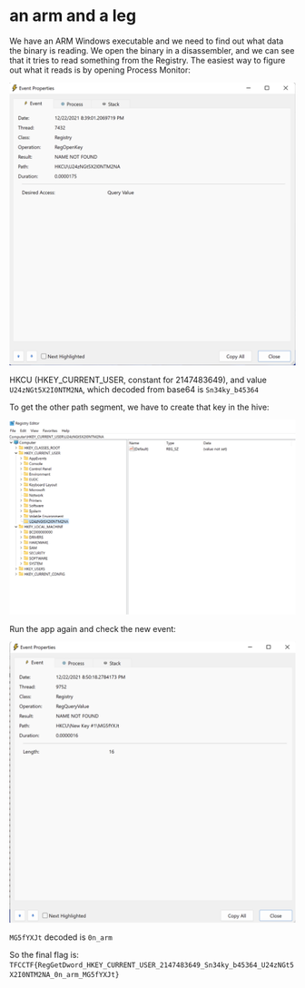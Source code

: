 # an arm and a leg

We have an ARM Windows executable and we need to find out what data the binary is reading. We open the binary in a disassembler, and we can see that it tries to read something from the Registry. The easiest way to figure out what it reads is by opening Process Monitor:

![0.png](images/0.png)

HKCU (HKEY_CURRENT_USER, constant for 2147483649), and value `U24zNGt5X2I0NTM2NA`, which decoded from base64 is `Sn34ky_b45364`

To get the other path segment, we have to create that key in the hive:

![1.png](images/1.png)

Run the app again and check the new event:

![2.png](images/2.png)

`MG5fYXJt` decoded is `0n_arm`

So the final flag is: `TFCCTF{RegGetDword_HKEY_CURRENT_USER_2147483649_Sn34ky_b45364_U24zNGt5X2I0NTM2NA_0n_arm_MG5fYXJt}`
